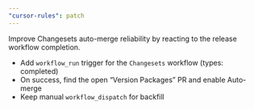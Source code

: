 ```yaml
---
"cursor-rules": patch
---
```


Improve Changesets auto-merge reliability by reacting to the release workflow completion.

- Add `workflow_run` trigger for the `Changesets` workflow (types: completed)
- On success, find the open “Version Packages” PR and enable Auto-merge
- Keep manual `workflow_dispatch` for backfill


